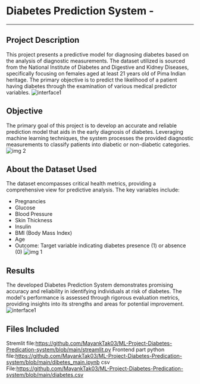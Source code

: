 # Diabetes Prediction System - 
***
## Project Description
This project presents a predictive model for diagnosing diabetes based on the analysis of diagnostic measurements. The dataset utilized is sourced from the National Institute of Diabetes and Digestive and Kidney Diseases, specifically focusing on females aged at least 21 years old of Pima Indian heritage. The primary objective is to predict the likelihood of a patient having diabetes through the examination of various medical predictor variables.
![interface1](https://github.com/MayankTak03/ML-Project-Diabetes-Predication-system/assets/151378644/5a6bae1b-ff96-4f30-b5a5-b3aacf2316e7)

## Objective
The primary goal of this project is to develop an accurate and reliable prediction model that aids in the early diagnosis of diabetes. Leveraging machine learning techniques, the system processes the provided diagnostic measurements to classify patients into diabetic or non-diabetic categories.![img 2](https://github.com/MayankTak03/ML-Project-Diabetes-Predication-system/assets/151378644/676d8ac8-cb94-4142-bbab-3e8d5e7b9983)

## About the Dataset Used
The dataset encompasses critical health metrics, providing a comprehensive view for predictive analysis. The key variables include:
- Pregnancies
- Glucose
- Blood Pressure
- Skin Thickness
- Insulin
- BMI (Body Mass Index)
- Age
- Outcome: Target variable indicating diabetes presence (1) or absence (0)
![img 1](https://github.com/MayankTak03/ML-Project-Diabetes-Predication-system/assets/151378644/08e15958-8f15-46f5-8ce9-98c4bff4bdee)




## Results
The developed Diabetes Prediction System demonstrates promising accuracy and reliability in identifying individuals at risk of diabetes. The model's performance is assessed through rigorous evaluation metrics, providing insights into its strengths and areas for potential improvement.
![interface1](https://github.com/MayankTak03/ML-Project-Diabetes-Predication-system/assets/151378644/5a6bae1b-ff96-4f30-b5a5-b3aacf2316e7)

## Files Included
Stremlit file:https://github.com/MayankTak03/ML-Project-Diabetes-Predication-system/blob/main/streamlit.py
Frontend part python file:https://github.com/MayankTak03/ML-Project-Diabetes-Predication-system/blob/main/dibetes_main.ipynb
csv File:https://github.com/MayankTak03/ML-Project-Diabetes-Predication-system/blob/main/diabetes.csv
